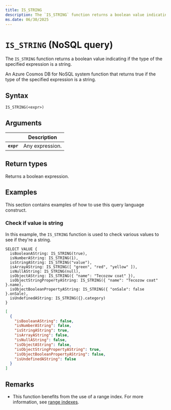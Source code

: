 ```yaml
---
title: IS_STRING
description: The `IS_STRING` function returns a boolean value indicating if the type of the specified expression is a string.
ms.date: 06/30/2025
---
```


# `IS_STRING` (NoSQL query)

The `IS_STRING` function returns a boolean value indicating if the type of the specified expression is a string.

An Azure Cosmos DB for NoSQL system function that returns true if the type of the specified expression is a string.

## Syntax

```nosql
IS_STRING(<expr>)
```

## Arguments

| | Description |
| --- | --- |
| **`expr`** | Any expression. |

## Return types

Returns a boolean expression.

## Examples

This section contains examples of how to use this query language construct.

### Check if value is string

In this example, the `IS_STRING` function is used to check various values to see if they're a string.

```nosql
SELECT VALUE {
  isBooleanAString: IS_STRING(true),
  isNumberAString: IS_STRING(1),
  isStringAString: IS_STRING("value"),
  isArrayAString: IS_STRING([ "green", "red", "yellow" ]),
  isNullAString: IS_STRING(null),
  isObjectAString: IS_STRING({ "name": "Tecozow coat" }),
  isObjectStringPropertyAString: IS_STRING({ "name": "Tecozow coat" }.name),
  isObjectBooleanPropertyAString: IS_STRING({ "onSale": false }.onSale),
  isUndefinedAString: IS_STRING({}.category)
}
```

```json
[
  {
    "isBooleanAString": false,
    "isNumberAString": false,
    "isStringAString": true,
    "isArrayAString": false,
    "isNullAString": false,
    "isObjectAString": false,
    "isObjectStringPropertyAString": true,
    "isObjectBooleanPropertyAString": false,
    "isUndefinedAString": false
  }
]
```

## Remarks

- This function benefits from the use of a range index. For more information, see [range indexes](/azure/cosmos-db/index-policy#includeexclude-strategy).
